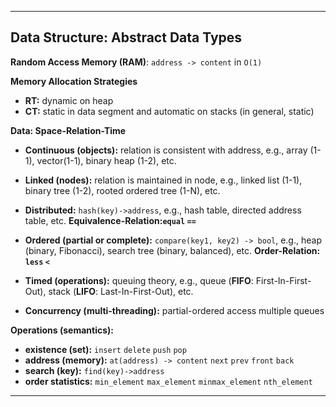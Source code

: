 ***
Data Structure: Abstract Data Types
----


**Random Access Memory (RAM)**: `address -> content` in `O(1)`


**Memory Allocation Strategies**

* **RT:** dynamic on heap
* **CT:** static in data segment and automatic on stacks (in general, static)


**Data: Space-Relation-Time**

* **Continuous (objects):** relation is consistent with address, e.g., array (1-1), vector(1-1), binary heap (1-2), etc.
* **Linked (nodes):** relation is maintained in node, e.g., linked list (1-1), binary tree (1-2), rooted ordered tree (1-N), etc.

* **Distributed:** `hash(key)->address`, e.g., hash table, directed address table, etc. **Equivalence-Relation:`equal` `==`**
* **Ordered (partial or complete):**  `compare(key1, key2) -> bool`, e.g.,  heap (binary, Fibonacci), search tree (binary, balanced), etc. **Order-Relation: `less` `<`**

* **Timed (operations):** queuing theory, e.g., queue (**FIFO**: First-In-First-Out), stack (**LIFO**: Last-In-First-Out), etc.
* **Concurrency (multi-threading):** partial-ordered access multiple queues


**Operations (semantics):**

* **existence (set):** `insert` `delete` `push` `pop`
* **address (memory):** `at(address) -> content` `next` `prev` `front` `back`
* **search (key):** `find(key)->address`
* **order statistics:** `min_element` `max_element` `minmax_element` `nth_element`

***
